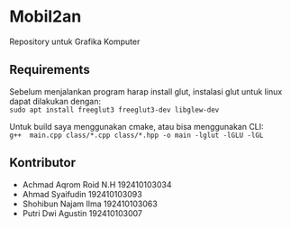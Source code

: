 # Mobil2an

Repository untuk Grafika Komputer

## Requirements
Sebelum menjalankan program harap install glut, instalasi glut untuk linux dapat dilakukan dengan:  
`sudo apt install freeglut3 freeglut3-dev libglew-dev `  

Untuk build saya menggunakan cmake, atau bisa menggunakan CLI:  
`g++  main.cpp class/*.cpp class/*.hpp -o main -lglut -lGLU -lGL`

## Kontributor

- Achmad Aqrom Roid N.H 192410103034
- Ahmad Syaifudin 192410103093
- Shohibun Najam Ilma 192410103063
- Putri Dwi Agustin 192410103007
